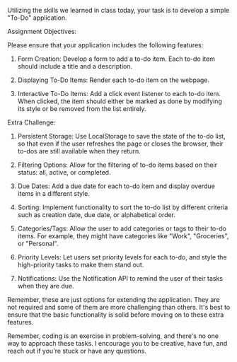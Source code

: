 Utilizing the skills we learned in class today, your task is to develop a simple "To-Do" application.


Assignment Objectives:

Please ensure that your application includes the following features:

1. Form Creation: Develop a form to add a to-do item. Each to-do item should include a title and a description.

2. Displaying To-Do Items: Render each to-do item on the webpage.

3. Interactive To-Do Items: Add
a click event listener to each to-do item. When clicked, the item
should either be marked as done by modifying its style or be removed
from the list entirely.


Extra Challenge:


1. Persistent Storage: Use
LocalStorage to save the state of the to-do list, so that even if the
user refreshes the page or closes the browser, their to-dos are still
available when they return.

2. Filtering Options: Allow for the filtering of to-do items based on their status: all, active, or completed.

3. Due Dates: Add a due date for each to-do item and display overdue items in a different style.

4. Sorting: Implement functionality to sort the to-do list by different criteria such as creation date, due date, or alphabetical order.

5. Categories/Tags: Allow
the user to add categories or tags to their to-do items. For example,
they might have categories like "Work", "Groceries", or "Personal".

6. Priority Levels: Let users set priority levels for each to-do, and style the high-priority tasks to make them stand out.

7. Notifications: Use the Notification API to remind the user of their tasks when they are due.


Remember,
these are just options for extending the application. They are not
required and some of them are more challenging than others. It's best to
ensure that the basic functionality is solid before moving on to these
extra features.


Remember, coding is an exercise in
problem-solving, and there's no one way to approach these tasks. I
encourage you to be creative, have fun, and reach out if you're stuck or
have any questions.